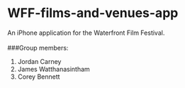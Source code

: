 WFF-films-and-venues-app
========================

An iPhone application for the Waterfront Film Festival. <br />
<br />
###Group members: 
  1. Jordan Carney
  2. James Watthanasintham
  3. Corey Bennett
